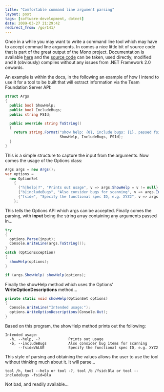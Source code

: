 ```yaml
---
title: "Comfortable command line argument parsing"
layout: post
tags: [software-development, dotnet]
date: 2009-03-27 21:29:42
redirect_from: /go/141/
---
```


Once in a while you may want to write a command line tool which may have to accept commad line arguments. In comes a nice little bit of source code that is part of the great output of the Mono project. Documentation is available [here](http://www.ndesk.org/doc/ndesk-options/NDesk.Options/OptionSet.html) and the [source code](http://anonsvn.mono-project.com/viewvc/trunk/mcs/class/Mono.Options/Mono.Options/) can be taken, used directly, modified and it (obviously) compiles without any issues from .NET Framework 2.0 onwards.

An example is within the docs, in the following an example of how I intend to use it for a tool to be built that will extract information via the Team Foundation Server API:

```csharp
struct Args
{
  public bool ShowHelp;
  public bool IncludeBugs;
  public string FSId;

  public override string ToString()
  {
    return string.Format("show help: {0}, include bugs: {1}, passed fsid: {2}",
                         ShowHelp, IncludeBugs, FSId);
  }
}
```

This is a simple structure to capture the input from the arguments. Now comes the usage of the Options class:

```csharp
Args args = new Args();
var options =
  new OptionSet
    {
      {"h|help|?", "Prints out usage", v => args.ShowHelp = v != null},
      {"b|includeBugs", "Also consider bugs for scanning", v => args.IncludeBugs = v != null},
      {"fsid=", "Specify the functional spec ID, e.g. XYZ2", v => args.FSId = v}
    };
```

This tells the Options API which args can be accepted. Finally comes the parsing, with **input** being the string array containing any arguments passed in...

```csharp
try
{
  options.Parse(input);
  Console.WriteLine(args.ToString());
}
catch (OptionException)
{
  showHelp(options);
}

if (args.ShowHelp) showHelp(options);
```

Finally the showHelp method which uses the Options' **WriteOptionDescriptions** method...

```csharp
private static void showHelp(OptionSet options)
{
  Console.WriteLine("Intended usage:");
  options.WriteOptionDescriptions(Console.Out);
}
```

Based on this program, the showHelp method prints out the following:

```
Intended usage:
  -h, --help, -?             Prints out usage
  -b, --includeBugs          Also consider bug items for scanning
      --fsid=VALUE           Specify the functional spec ID, e.g. XYZ2
```

This style of parsing and obtaining the values allows the user to use the tool without thinking much about it. It will parse...

```
tool /h, tool --help or tool -?, tool /b /fsid:Bla or tool --includeBugs -fsid=Bla
```

Not bad, and readily available...